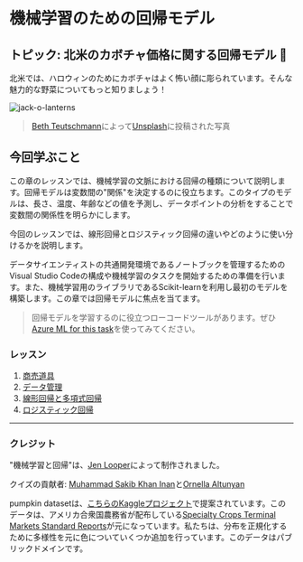 # 機械学習のための回帰モデル
## トピック: 北米のカボチャ価格に関する回帰モデル 🎃

北米では、ハロウィンのためにカボチャはよく怖い顔に彫られています。そんな魅力的な野菜についてもっと知りましょう！

![jack-o-lanterns](./images/jack-o-lanterns.jpg)
> <a href="https://unsplash.com/@teutschmann?utm_source=unsplash&utm_medium=referral&utm_content=creditCopyText">Beth Teutschmann</a>によって<a href="https://unsplash.com/s/photos/jack-o-lanterns?utm_source=unsplash&utm_medium=referral&utm_content=creditCopyText">Unsplash</a>に投稿された写真

## 今回学ぶこと
この章のレッスンでは、機械学習の文脈における回帰の種類について説明します。回帰モデルは変数間の"関係"を決定するのに役立ちます。このタイプのモデルは、長さ、温度、年齢などの値を予測し、データポイントの分析をすることで変数間の関係性を明らかにします。

今回のレッスンでは、線形回帰とロジスティック回帰の違いやどのように使い分けるかを説明します。

データサイエンティストの共通開発環境であるノートブックを管理するためのVisual Studio Codeの構成や機械学習のタスクを開始するための準備を行います。また、機械学習用のライブラリであるScikit-learnを利用し最初のモデルを構築します。この章では回帰モデルに焦点を当てます。

> 回帰モデルを学習するのに役立つローコードツールがあります。ぜひ[Azure ML for this task](https://docs.microsoft.com/learn/modules/create-regression-model-azure-machine-learning-designer/?WT.mc_id=academic-15963-cxa)を使ってみてください。

### レッスン

1. [商売道具](1-Tools/README.md)
2. [データ管理](2-Data/README.md)
3. [線形回帰と多項式回帰](3-Linear/README.md)
4. [ロジスティック回帰](4-Logistic/README.md)

---
### クレジット

"機械学習と回帰"は、[Jen Looper](https://twitter.com/jenlooper)によって制作されました。

クイズの貢献者: [Muhammad Sakib Khan Inan](https://twitter.com/Sakibinan)と[Ornella Altunyan](https://twitter.com/ornelladotcom)

pumpkin datasetは、[こちらのKaggleプロジェクト](https://www.kaggle.com/usda/a-year-of-pumpkin-prices)で提案されています。このデータは、アメリカ合衆国農務省が配布している[Specialty Crops Terminal Markets Standard Reports](https://www.marketnews.usda.gov/mnp/fv-report-config-step1?type=termPrice)が元になっています。私たちは、分布を正規化するために多様性を元に色についていくつか追加を行っています。このデータはパブリックドメインです。

